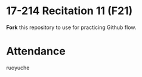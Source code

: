 # 17-214 Recitation 11 (F21)
**Fork** this repository to use for practicing Github flow.

# Attendance
ruoyuche